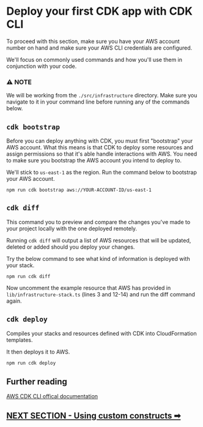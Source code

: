 # Deploy your first CDK app with CDK CLI

To proceed with this section, make sure you have your AWS account number on hand and make sure your AWS CLI credentials are configured.

We'll focus on commonly used commands and how you'll use them in conjunction with your code.

### ⚠ NOTE
We will be working from the `./src/infrastructure` directory. Make sure you navigate to it in your command line before running any of the commands below.

## `cdk bootstrap`
Before you can deploy anything with CDK, you must first "bootstrap" your AWS account. What this means is that CDK to deploy some resources and assign permissions so that it's able handle interactions with AWS. You need to make sure you bootstrap the AWS account you intend to deploy to.

We'll stick to `us-east-1` as the region. Run the command below to bootstrap your AWS account.

```
npm run cdk bootstrap aws://YOUR-ACCOUNT-ID/us-east-1
```

## `cdk diff`
This command you to preview and compare the changes you've made to your project locally with the one deployed remotely.

Running `cdk diff` will output a list of AWS resources that will be updated, deleted or added should you deploy your changes.

Try the below command to see what kind of information is deployed with your stack.

```
npm run cdk diff
```

Now uncomment the example resource that AWS has provided in `lib/infrastructure-stack.ts` (lines 3 and 12-14) and run the diff command again.

## `cdk deploy`
Compiles your stacks and resources defined with CDK into CloudFormation templates.

It then deploys it to AWS.

```
npm run cdk deploy
```

## Further reading
[AWS CDK CLI offical documentation](https://docs.aws.amazon.com/cdk/v2/guide/cli.html)

## [NEXT SECTION  - Using custom constructs ➡](04-custom-constructs.md)
